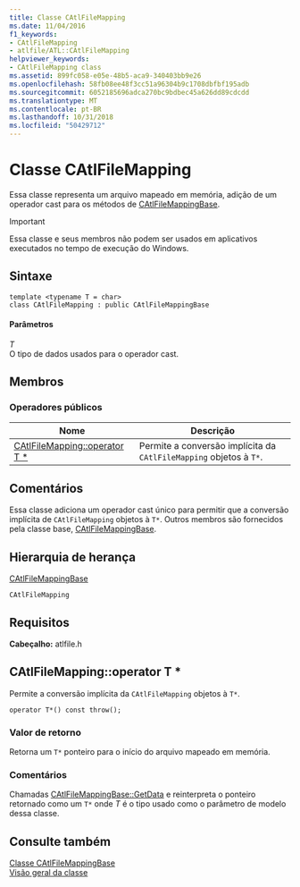 ```yaml
---
title: Classe CAtlFileMapping
ms.date: 11/04/2016
f1_keywords:
- CAtlFileMapping
- atlfile/ATL::CAtlFileMapping
helpviewer_keywords:
- CAtlFileMapping class
ms.assetid: 899fc058-e05e-48b5-aca9-340403bb9e26
ms.openlocfilehash: 58fb08ee48f3cc51a96304b9c1708dbfbf195adb
ms.sourcegitcommit: 6052185696adca270bc9bdbec45a626dd89cdcdd
ms.translationtype: MT
ms.contentlocale: pt-BR
ms.lasthandoff: 10/31/2018
ms.locfileid: "50429712"
---
```

# <a name="catlfilemapping-class"></a>Classe CAtlFileMapping

Essa classe representa um arquivo mapeado em memória, adição de um operador cast para os métodos de [CAtlFileMappingBase](../../atl/reference/catlfilemappingbase-class.md).

> [!IMPORTANT]
>  Essa classe e seus membros não podem ser usados em aplicativos executados no tempo de execução do Windows.

## <a name="syntax"></a>Sintaxe

```
template <typename T = char>
class CAtlFileMapping : public CAtlFileMappingBase
```

#### <a name="parameters"></a>Parâmetros

*T*<br/>
O tipo de dados usados para o operador cast.

## <a name="members"></a>Membros

### <a name="public-operators"></a>Operadores públicos

|Nome|Descrição|
|----------|-----------------|
|[CAtlFileMapping::operator T *](#operator_t_star)|Permite a conversão implícita da `CAtlFileMapping` objetos à `T*`.|

## <a name="remarks"></a>Comentários

Essa classe adiciona um operador cast único para permitir que a conversão implícita de `CAtlFileMapping` objetos à `T*`. Outros membros são fornecidos pela classe base, [CAtlFileMappingBase](../../atl/reference/catlfilemappingbase-class.md).

## <a name="inheritance-hierarchy"></a>Hierarquia de herança

[CAtlFileMappingBase](../../atl/reference/catlfilemappingbase-class.md)

`CAtlFileMapping`

## <a name="requirements"></a>Requisitos

**Cabeçalho:** atlfile.h

##  <a name="operator_t_star"></a>  CAtlFileMapping::operator T *

Permite a conversão implícita da `CAtlFileMapping` objetos à `T*`.

```
operator T*() const throw();
```

### <a name="return-value"></a>Valor de retorno

Retorna um `T*` ponteiro para o início do arquivo mapeado em memória.

### <a name="remarks"></a>Comentários

Chamadas [CAtlFileMappingBase::GetData](../../atl/reference/catlfilemappingbase-class.md#getdata) e reinterpreta o ponteiro retornado como um `T*` onde *T* é o tipo usado como o parâmetro de modelo dessa classe.

## <a name="see-also"></a>Consulte também

[Classe CAtlFileMappingBase](../../atl/reference/catlfilemappingbase-class.md)<br/>
[Visão geral da classe](../../atl/atl-class-overview.md)
